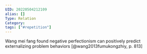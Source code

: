 ```yaml
---
UID: 20220504212109
alias: []
Type: Relation
Category: 
tags: ["#repetition"]
---
```


Wang mei fang found negative perfectionism can positively predict externalizing problem behaviors [@wang2013fumukongzhiy, p. 813]